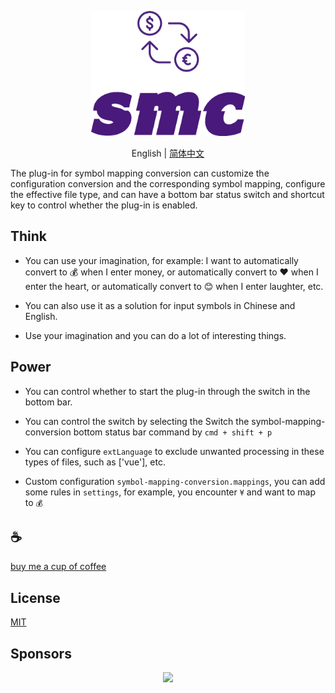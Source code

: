 <p align="center">
<img height="200" src="./icon.png" alt="smc">
</p>
<p align="center"> English | <a href="./README_zh.md">简体中文</a></p>

The plug-in for symbol mapping conversion can customize the configuration conversion and the corresponding symbol mapping, configure the effective file type, and can have a bottom bar status switch and shortcut key to control whether the plug-in is enabled.

## Think

- You can use your imagination, for example: I want to automatically convert to 💰 when I enter money, or automatically convert to ❤️ when I enter the heart, or automatically convert to 😊 when I enter laughter, etc.

- You can also use it as a solution for input symbols in Chinese and English.

- Use your imagination and you can do a lot of interesting things.

## Power

- You can control whether to start the plug-in through the switch in the bottom bar.

- You can control the switch by selecting the Switch the symbol-mapping-conversion bottom status bar command by `cmd + shift + p`

- You can configure `extLanguage` to exclude unwanted processing in these types of files, such as ['vue'], etc.

- Custom configuration `symbol-mapping-conversion.mappings`, you can add some rules in `settings`, for example, you encounter `¥` and want to map to `💰`

## :coffee:

[buy me a cup of coffee](https://github.com/Simon-He95/sponsor)

## License

[MIT](./license)

## Sponsors

<p align="center">
  <a href="https://cdn.jsdelivr.net/gh/Simon-He95/sponsor/sponsors.svg">
    <img src="https://cdn.jsdelivr.net/gh/Simon-He95/sponsor/sponsors.png"/>
  </a>
</p>
